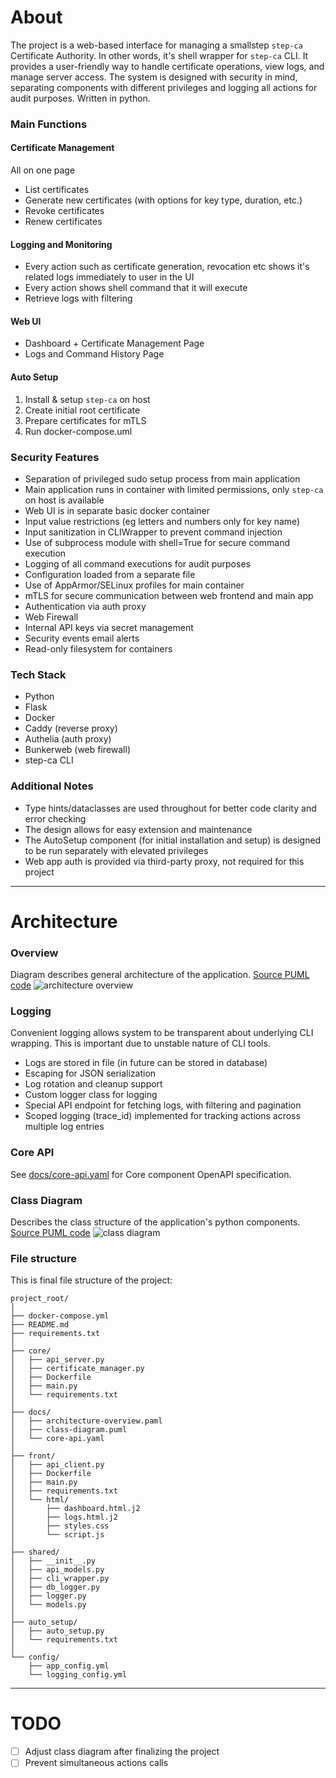# About
The project is a web-based interface for managing a smallstep `step-ca` Certificate Authority.
In other words, it's shell wrapper for `step-ca` CLI.
It provides a user-friendly way to handle certificate operations, view logs, and manage server access.
The system is designed with security in mind, separating components with different privileges and logging all actions
for audit purposes. Written in python.

### Main Functions

#### Certificate Management
All on one page
- List certificates
- Generate new certificates (with options for key type, duration, etc.)
- Revoke certificates
- Renew certificates

#### Logging and Monitoring
- Every action such as certificate generation, revocation etc shows it's related logs immediately to user in the UI
- Every action shows shell command that it will execute
- Retrieve logs with filtering

#### Web UI
- Dashboard + Certificate Management Page
- Logs and Command History Page

#### Auto Setup
1. Install & setup `step-ca` on host
2. Create initial root certificate
3. Prepare certificates for mTLS
4. Run docker-compose.uml

### Security Features
- Separation of privileged sudo setup process from main application
- Main application runs in container with limited permissions, only `step-ca` on host is available
- Web UI is in separate basic docker container
- Input value restrictions (eg letters and numbers only for key name)
- Input sanitization in CLIWrapper to prevent command injection
- Use of subprocess module with shell=True for secure command execution
- Logging of all command executions for audit purposes
- Configuration loaded from a separate file
- Use of AppArmor/SELinux profiles for main container
- mTLS for secure communication between web frontend and main app
- Authentication via auth proxy
- Web Firewall
- Internal API keys via secret management
- Security events email alerts
- Read-only filesystem for containers

### Tech Stack
- Python
- Flask
- Docker
- Caddy (reverse proxy)
- Authelia (auth proxy)
- Bunkerweb (web firewall)
- step-ca CLI

### Additional Notes
- Type hints/dataclasses are used throughout for better code clarity and error checking
- The design allows for easy extension and maintenance
- The AutoSetup component (for initial installation and setup) is designed to be run separately with elevated privileges
- Web app auth is provided via third-party proxy, not required for this project

---

# Architecture

### Overview
Diagram describes general architecture of the application. [Source PUML code](docs/architecture-overview.puml)
![architecture overview](https://plantuml.com/plantuml/svg/5Sqx3WCX30RXFgT83W0kaYhLNeKrLa3YWSplvVfXgz5NpJ4H55RBuvKR5ujYMfu96FDBf67vNqQoqwOezmPfyDmhJVGcRdt0wQrRCXm7j-IqJ3LiAyNEau9ooX26gRX-YLvPbX_ty90MT_y0)

### Logging
Convenient logging allows system to be transparent about underlying CLI wrapping. 
This is important due to unstable nature of CLI tools.

- Logs are stored in file (in future can be stored in database)
- Escaping for JSON serialization
- Log rotation and cleanup support
- Custom logger class for logging
- Special API endpoint for fetching logs, with filtering and pagination
- Scoped logging (trace_id) implemented for tracking actions across multiple log entries

### Core API
See [docs/core-api.yaml](docs/core-api.yaml) for Core component OpenAPI specification.

### Class Diagram
Describes the class structure of the application's python components. [Source PUML code](docs/class-diagram.puml)
![class diagram](https://plantuml.com/plantuml/svg/5Ssz3GCX343XFbCa0t0kaYhLhU8pre441lb7h1zIFNtLEyrHFNfxlAfGYyoXxLdSftq15DTnLoznXR7I46VnWqO7yo6SriUfl7MBPo9CYw-eq75R8Gyoe8PcALUy5Vin_wEJ9U_-0000)

### File structure
This is final file structure of the project:
```
project_root/
│
├── docker-compose.yml
├── README.md
├── requirements.txt
│
├── core/
│   ├── api_server.py
│   ├── certificate_manager.py
│   ├── Dockerfile
│   ├── main.py
│   └── requirements.txt
│
├── docs/
│   ├── architecture-overview.paml
│   ├── class-diagram.puml
│   └── core-api.yaml
│
├── front/
│   ├── api_client.py
│   ├── Dockerfile
│   ├── main.py
│   ├── requirements.txt
│   └── html/
│       ├── dashboard.html.j2
│       ├── logs.html.j2
│       ├── styles.css
│       └── script.js
│
├── shared/
│   ├── __init__.py
│   ├── api_models.py
│   ├── cli_wrapper.py
│   ├── db_logger.py
│   ├── logger.py
│   └── models.py
│
├── auto_setup/
│   ├── auto_setup.py
│   └── requirements.txt
│
└── config/
    ├── app_config.yml
    └── logging_config.yml
```

---

# TODO
- [ ] Adjust class diagram after finalizing the project
- [ ] Prevent simultaneous actions calls
